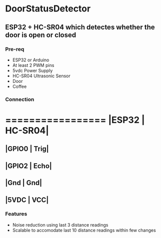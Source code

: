 # DoorStatusDetector
## ESP32 + HC-SR04 which detectes whether the door is open or closed

### Pre-req
- ESP32 or Arduino
- At least 2 PWM pins
- 5vdc Power Supply
- HC-SR04 Ultrasonic Sensor
- Door
- Coffee

### Connection
=================
|ESP32   | HC-SR04|
=================
|GPIO0 | Trig|
--------------
|GPIO2 | Echo|
--------------
|Gnd   | Gnd|
-------------
|5VDC  | VCC|
--------------

### Features
- Noise reduction using last 3 distance readings
- Scalable to accomodate last 10 distance readings within few changes
